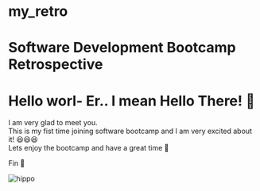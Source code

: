 # my_retro

# Software Development Bootcamp Retrospective
# Hello worl- Er.. I mean Hello There! 🐳

I am very glad to meet you.<br>
This is my fist time joining software bootcamp and I am very excited about it! 😆😆😆 <br>
Lets enjoy the bootcamp and have a great time  🌱

Fin 🐋 

![hippo](https://media1.tenor.com/m/QWZAInP_zn4AAAAC/the-breakfast-club-brian-johnson.gif)
